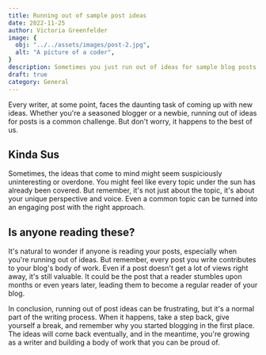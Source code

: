```yaml
---
title: Running out of sample post ideas
date: 2022-11-25
author: Victoria Greenfelder
image: {
  obj: "../../assets/images/post-2.jpg",
  alt: "A picture of a coder",
}
description: Sometimes you just run out of ideas for sample blog posts. It’s no one’s fault, it’s just the way it is.
draft: true
category: General
---
```


Every writer, at some point, faces the daunting task of coming up with new ideas. Whether you're a seasoned blogger or a newbie, running out of ideas for posts is a common challenge. But don't worry,
it happens to the best of us.

## Kinda Sus

Sometimes, the ideas that come to mind might seem suspiciously uninteresting or overdone. You might feel like every topic under the sun has already been covered. But remember, it's not just about the
topic, it's about your unique perspective and voice. Even a common topic can be turned into an engaging post with the right approach.

## Is anyone reading these?

It's natural to wonder if anyone is reading your posts, especially when you're running out of ideas. But remember, every post you write contributes to your blog's body of work. Even if a post doesn't
get a lot of views right away, it's still valuable. It could be the post that a reader stumbles upon months or even years later, leading them to become a regular reader of your blog.

In conclusion, running out of post ideas can be frustrating, but it's a normal part of the writing process. When it happens, take a step back, give yourself a break, and remember why you started
blogging in the first place. The ideas will come back eventually, and in the meantime, you're growing as a writer and building a body of work that you can be proud of.
